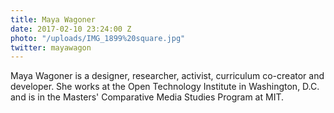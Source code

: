 ```yaml
---
title: Maya Wagoner
date: 2017-02-10 23:24:00 Z
photo: "/uploads/IMG_1899%20square.jpg"
twitter: mayawagon
---
```


Maya Wagoner is a designer, researcher, activist, curriculum co-creator and developer. She works at the Open Technology Institute in Washington, D.C. and is in the Masters' Comparative Media Studies Program at MIT.